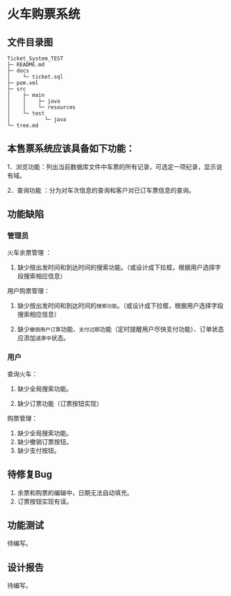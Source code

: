 # 火车购票系统 

## 文件目录图

```
Ticket_System_TEST
├─ README.md
├─ docs
│    └─ ticket.sql
├─ pom.xml
├─ src
│    ├─ main
│    │    ├─ java
│    │    └─ resources
│    └─ test
│           └─ java
└─ tree.md
```

## 本售票系统应该具备如下功能： 

1．浏览功能：列出当前数据库文件中车票的所有记录，可选定一项纪录，显示说有域。

 2．查询功能 ：分为对车次信息的查询和客户对已订车票信息的查询。

## 功能缺陷

### 管理员

火车余票管理 ： 

1. 缺少按出发时间和到达时间的搜索功能。（或设计成下拉框，根据用户选择字段搜索相应信息）



用户购票管理：

1. 缺少按出发时间和到达时间的`搜索功能`。（或设计成下拉框，根据用户选择字段搜索相应信息）

2. 缺少`撤销用户订票`功能、`支付过期`功能（定时提醒用户尽快支付功能）、订单状态应添加`退票中`状态。



### 用户

查询火车：

1. 缺少全局搜索功能。

2. 缺少订票功能（订票按钮实现）

购票管理：

1. 缺少全局搜索功能。
2. 缺少撤销订票按钮。
3. 缺少支付按钮。

## 待修复Bug

1. 余票和购票的编辑中，日期无法自动填充。
2. 订票按钮实现有误。

## 功能测试

待编写。

## 设计报告

待编写。


